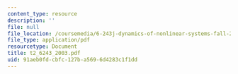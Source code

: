 ```yaml
---
content_type: resource
description: ''
file: null
file_location: /coursemedia/6-243j-dynamics-of-nonlinear-systems-fall-2003/91aeb0fdcbfc127ba5696d4283c1f1dd_t2_6243_2003.pdf
file_type: application/pdf
resourcetype: Document
title: t2_6243_2003.pdf
uid: 91aeb0fd-cbfc-127b-a569-6d4283c1f1dd
---
```

